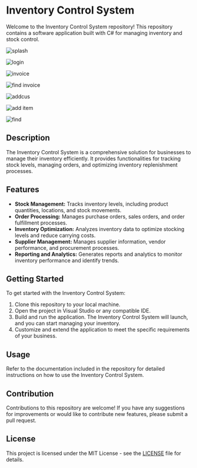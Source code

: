 # Inventory Control System

Welcome to the Inventory Control System repository! This repository contains a software application built with C# for managing inventory and stock control.

![splash](https://github.com/SampathTharanga/Inventory-Control-System/assets/17849521/40d1488a-abdf-486c-b182-23cc49d87920)

![login](https://github.com/SampathTharanga/Inventory-Control-System/assets/17849521/30ff2e2b-2ab2-4b03-9987-474c3cb95e1d)

![invoice](https://github.com/SampathTharanga/Inventory-Control-System/assets/17849521/d01a326b-3cb5-4a3e-bdf1-8e1a1fd7c565)

![find invoice](https://github.com/SampathTharanga/Inventory-Control-System/assets/17849521/7a206b0a-3279-4614-90b0-2f74881f368e)

![addcus](https://github.com/SampathTharanga/Inventory-Control-System/assets/17849521/bb8f95df-b906-4551-a69d-aeb4144fd15d)

![add item](https://github.com/SampathTharanga/Inventory-Control-System/assets/17849521/ae86c0e1-140b-43a0-8df9-1fd1476ba79f)

![find](https://github.com/SampathTharanga/Inventory-Control-System/assets/17849521/ffdf8524-032c-428d-849e-2918ca66d824)

## Description

The Inventory Control System is a comprehensive solution for businesses to manage their inventory efficiently. It provides functionalities for tracking stock levels, managing orders, and optimizing inventory replenishment processes.

## Features

- **Stock Management:** Tracks inventory levels, including product quantities, locations, and stock movements.
- **Order Processing:** Manages purchase orders, sales orders, and order fulfillment processes.
- **Inventory Optimization:** Analyzes inventory data to optimize stocking levels and reduce carrying costs.
- **Supplier Management:** Manages supplier information, vendor performance, and procurement processes.
- **Reporting and Analytics:** Generates reports and analytics to monitor inventory performance and identify trends.

## Getting Started

To get started with the Inventory Control System:
1. Clone this repository to your local machine.
2. Open the project in Visual Studio or any compatible IDE.
3. Build and run the application. The Inventory Control System will launch, and you can start managing your inventory.
4. Customize and extend the application to meet the specific requirements of your business.

## Usage

Refer to the documentation included in the repository for detailed instructions on how to use the Inventory Control System.

## Contribution

Contributions to this repository are welcome! If you have any suggestions for improvements or would like to contribute new features, please submit a pull request.

## License

This project is licensed under the MIT License - see the [LICENSE](LICENSE) file for details.
